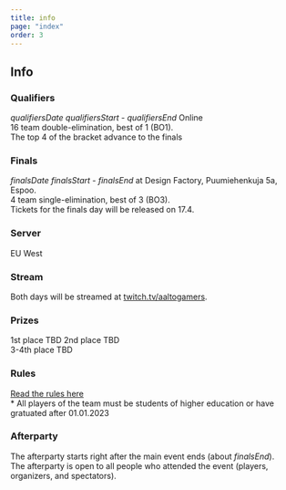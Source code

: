 ```yaml
---
title: info
page: "index"
order: 3
---
```


## Info

### Qualifiers

$qualifiersDate$ $qualifiersStart$ - $qualifiersEnd$ Online  
16 team double-elimination, best of 1 (BO1).  
The top 4 of the bracket advance to the finals

### Finals

$finalsDate$ $finalsStart$ - $finalsEnd$ at Design Factory, Puumiehenkuja 5a, Espoo.  
4 team single-elimination, best of 3 (BO3).  
Tickets for the finals day will be released on 17.4.

### Server

EU West

### Stream

Both days will be streamed at [twitch.tv/aaltogamers](https://twitch.tv/aaltogamers).

### Prizes

1st place TBD 
2nd place TBD  
3-4th place TBD

### Rules

[Read the rules here](/rules)  
\* All players of the team must be students of higher education or have gratuated after 01.01.2023


### Afterparty

The afterparty starts right after the main event ends (about $finalsEnd$).  
The afterparty is open to all people who attended the event (players, organizers, and spectators).  
